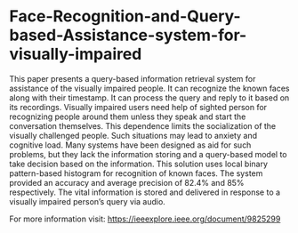 # Face-Recognition-and-Query-based-Assistance-system-for-visually-impaired

This paper presents a query-based information retrieval system for assistance of the visually impaired people. It can recognize the known faces along with their timestamp. It can process the query and reply to it based on its recordings. Visually impaired users need help of sighted person for recognizing people around them unless they speak and start the conversation themselves. This dependence limits the socialization of the visually challenged people. Such situations may lead to anxiety and cognitive load. Many systems have been designed as aid for such problems, but they lack the information storing and a query-based model to take decision based on the information. This solution uses local binary pattern-based histogram for recognition of known faces. The system provided an accuracy and average precision of 82.4% and 85% respectively. The vital information is stored and delivered in response to a visually impaired person’s query via audio.

For more information visit: https://ieeexplore.ieee.org/document/9825299
